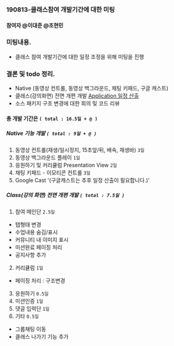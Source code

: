 ### 190813-클래스참여 개발기간에 대한 미팅

#### 참여자 @이대준 @조현민 

### 미팅내용. 
 - 클래스 참여 개발기간에 대한 일정 조정을 위해 미팅을 진행

### 결론 및 todo 정리. 
 - Native (동영상 컨트롤, 동영상 백그라운드, 채팅 키패드, 구글 캐스트)
 - 클래스(강의화면) 전면 개편 개발 [Application 일정 산출](https://github.com/jacob-modoo/modooGuide/blob/master/meeting/190813-%ED%81%B4%EB%9E%98%EC%8A%A4%EC%B0%B8%EC%97%AC%20%EA%B0%9C%EB%B0%9C%EB%AF%B8%ED%8C%85.md)
 - 소스 패키지 구조 변경에 대한 회의 및 코드 리뷰

#### 총 개발 기간은 `( total : 16.5일 + @ )`

##### Native 기능 개발 `( total : 9일 + @ )`
1. 동영상 컨트롤(재생/일시정지, 15초앞/뒤, 배속, 재생바) `3일`
2. 동영상 백그라운드 플레이 `1일`
3. 응원하기 및 커리큘럼 Presentation View `2일`
4. 채팅 키패드 - 이모티콘 컨트롤 `3일`
5. Google Cast '(구글캐스트는 추후 일정 산출이 필요합니다.)'

##### Class(강의 화면) 전면 개편 개발 `( total : 7.5일 )`
1. 참여 메인단 `2.5일`
- 탭형태 변경
- 수업내용 숨김/표시
- 커뮤니티 내 이미지 표시
- 미션완료 페이징 처리
- 공지사항 추가
2. 커리큘럼 `1일`
 - 페이징 처리 : 구조변경
3. 응원하기 `0.5일`
4. 미션인증 `1일`
5. 댓글 입력단 `1일`
6. 기타 `0.5일`
 - 그룹채팅 이동
 - 클래스 나가기 기능 추가
